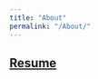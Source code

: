 ```yaml
---
title: "About"
permalink: "/About/"
---
```



## [Resume](https://nbviewer.jupyter.org/github/SeokLeeUS/seokleeus.github.io/blob/master/_images/Seok_Lee_Resume_in_R.pdf)

